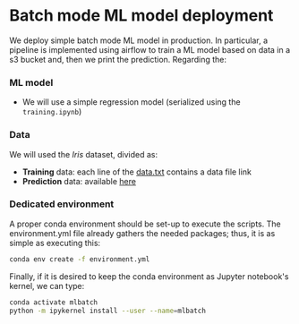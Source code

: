 # Batch mode ML model deployment
We deploy simple batch mode ML model in production.
In particular, a pipeline is implemented using airflow to train a ML model 
based on data in a s3 bucket and, then we print the prediction. Regarding the:
### **ML model**
- We will use a simple regression model (serialized using the 
`training.ipynb`)
### **Data**
We will used the _Iris_ dataset, divided as:
  - **Training** data: each line of the [data.txt](https://ub-2021.s3-eu-west-1.amazonaws.com/data/data.txt) contains a data file link
  - **Prediction** data: available [here](https://ub-2021.s3-eu-west-1.amazonaws.com/data/predict.csv)

### Dedicated environment

A proper conda environment should be set-up to execute the scripts. The environment.yml file already gathers the needed packages; thus, it is as simple as executing this:
```bash
conda env create -f environment.yml
```

Finally, if it is desired to keep the conda environment as Jupyter notebook's kernel, we can type:
```bash
conda activate mlbatch
python -m ipykernel install --user --name=mlbatch
```

